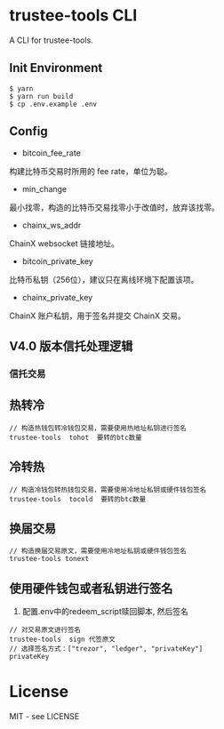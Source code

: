 # trustee-tools CLI

A CLI for trustee-tools.


## Init Environment

```shell
$ yarn
$ yarn run build
$ cp .env.example .env

```


## Config
- bitcoin_fee_rate

构建比特币交易时所用的 fee rate，单位为聪。

- min_change

最小找零，构造的比特币交易找零小于改值时，放弃该找零。

- chainx_ws_addr

ChainX websocket 链接地址。

- bitcoin_private_key

比特币私钥（256位），建议只在离线环境下配置该项。

- chainx_private_key

ChainX 账户私钥，用于签名并提交 ChainX 交易。

## V4.0 版本信托处理逻辑

### 信托交易

## 热转冷
```
// 构造热钱包转冷钱包交易，需要使用热地址私钥进行签名
trustee-tools  tohot  要转的btc数量
```

## 冷转热

```
// 构造冷钱包转热钱包交易，需要使用冷地址私钥或硬件钱包签名
trustee-tools  tocold  要转的btc数量
```

## 换届交易

```
// 构造换届交易原文，需要使用冷地址私钥或硬件钱包签名
trustee-tools tonext
```

## 使用硬件钱包或者私钥进行签名

1. 配置.env中的redeem_script赎回脚本, 然后签名

```
// 对交易原文进行签名
trustee-tools  sign 代签原文
// 选择签名方式：["trezor", "ledger", "privateKey"]
privateKey
```

# License

MIT - see LICENSE

